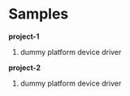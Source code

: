 # Samples

**project-1**

1. dummy platform device driver

**project-2**

1. dummy platform device driver
